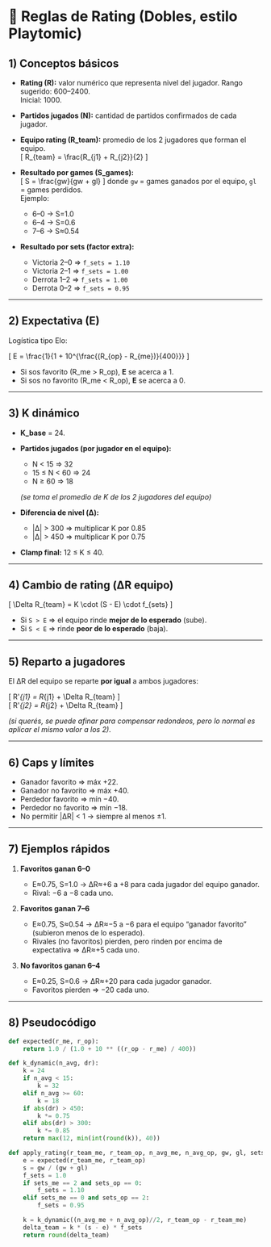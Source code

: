 # 🏅 Reglas de Rating (Dobles, estilo Playtomic)

## 1) Conceptos básicos

- **Rating (R):** valor numérico que representa nivel del jugador. Rango sugerido: 600–2400.  
  Inicial: 1000.  

- **Partidos jugados (N):** cantidad de partidos confirmados de cada jugador.  

- **Equipo rating (R_team):** promedio de los 2 jugadores que forman el equipo.  
  \[
  R_{team} = \frac{R_{j1} + R_{j2}}{2}
  \]

- **Resultado por games (S_games):**  
  \[
  S = \frac{gw}{gw + gl}
  \]
  donde `gw` = games ganados por el equipo, `gl` = games perdidos.  
  Ejemplo:  
  - 6–0 → S=1.0  
  - 6–4 → S=0.6  
  - 7–6 → S≈0.54  

- **Resultado por sets (factor extra):**  
  - Victoria 2–0 ⇒ `f_sets = 1.10`  
  - Victoria 2–1 ⇒ `f_sets = 1.00`  
  - Derrota 1–2 ⇒ `f_sets = 1.00`  
  - Derrota 0–2 ⇒ `f_sets = 0.95`  

---

## 2) Expectativa (E)

Logística tipo Elo:

\[
E = \frac{1}{1 + 10^{\frac{(R_{op} - R_{me})}{400}}}
\]

- Si sos favorito (R_me > R_op), **E** se acerca a 1.  
- Si sos no favorito (R_me < R_op), **E** se acerca a 0.

---

## 3) K dinámico

- **K_base** = 24.  
- **Partidos jugados (por jugador en el equipo):**  
  - N < 15 ⇒ 32  
  - 15 ≤ N < 60 ⇒ 24  
  - N ≥ 60 ⇒ 18  

  *(se toma el promedio de K de los 2 jugadores del equipo)*

- **Diferencia de nivel (Δ):**  
  - |Δ| > 300 ⇒ multiplicar K por 0.85  
  - |Δ| > 450 ⇒ multiplicar K por 0.75  

- **Clamp final:** 12 ≤ K ≤ 40.

---

## 4) Cambio de rating (ΔR equipo)

\[
\Delta R_{team} = K \cdot (S - E) \cdot f_{sets}
\]

- Si `S > E` ⇒ el equipo rinde **mejor de lo esperado** (sube).  
- Si `S < E` ⇒ rinde **peor de lo esperado** (baja).  

---

## 5) Reparto a jugadores

El ΔR del equipo se reparte **por igual** a ambos jugadores:  

\[
R'_{j1} = R_{j1} + \Delta R_{team}
\]  
\[
R'_{j2} = R_{j2} + \Delta R_{team}
\]

*(si querés, se puede afinar para compensar redondeos, pero lo normal es aplicar el mismo valor a los 2)*.

---

## 6) Caps y límites

- Ganador favorito ⇒ máx +22.  
- Ganador no favorito ⇒ máx +40.  
- Perdedor favorito ⇒ mín −40.  
- Perdedor no favorito ⇒ mín −18.  
- No permitir |ΔR| < 1 → siempre al menos ±1.

---

## 7) Ejemplos rápidos

1. **Favoritos ganan 6–0**  
   - E≈0.75, S=1.0 → ΔR≈+6 a +8 para cada jugador del equipo ganador.  
   - Rival: −6 a −8 cada uno.  

2. **Favoritos ganan 7–6**  
   - E≈0.75, S≈0.54 → ΔR≈−5 a −6 para el equipo “ganador favorito” (subieron menos de lo esperado).  
   - Rivales (no favoritos) pierden, pero rinden por encima de expectativa ⇒ ΔR≈+5 cada uno.  

3. **No favoritos ganan 6–4**  
   - E≈0.25, S=0.6 → ΔR≈+20 para cada jugador ganador.  
   - Favoritos pierden ⇒ −20 cada uno.  

---

## 8) Pseudocódigo

```python
def expected(r_me, r_op):
    return 1.0 / (1.0 + 10 ** ((r_op - r_me) / 400))

def k_dynamic(n_avg, dr):
    k = 24
    if n_avg < 15:
        k = 32
    elif n_avg >= 60:
        k = 18
    if abs(dr) > 450:
        k *= 0.75
    elif abs(dr) > 300:
        k *= 0.85
    return max(12, min(int(round(k)), 40))

def apply_rating(r_team_me, r_team_op, n_avg_me, n_avg_op, gw, gl, sets_me, sets_op):
    e = expected(r_team_me, r_team_op)
    s = gw / (gw + gl)
    f_sets = 1.0
    if sets_me == 2 and sets_op == 0:
        f_sets = 1.10
    elif sets_me == 0 and sets_op == 2:
        f_sets = 0.95

    k = k_dynamic((n_avg_me + n_avg_op)//2, r_team_op - r_team_me)
    delta_team = k * (s - e) * f_sets
    return round(delta_team)
